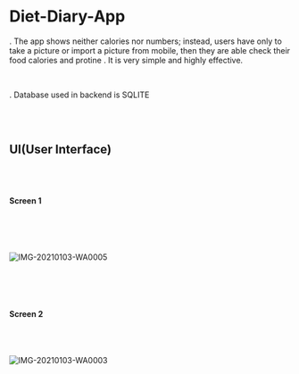 # Diet-Diary-App

<p>. The app shows neither calories nor numbers;
instead, users have only to take a picture or
import a picture from mobile, then they are
able check their food calories and protine .
It is very simple and highly effective.</p>
<br>
<p>. Database used in backend is SQLITE</p>

<br>
<br>

<h2>UI(User Interface)</h2>

<br>
<br>

<h4>Screen 1</h4>

<br>
<br>
<br>


![IMG-20210103-WA0005](https://user-images.githubusercontent.com/56448711/105232876-0e1a7d00-5b8f-11eb-9666-4ffc2e48307e.jpg)

<br>
<br>
<br>

<h4>Screen 2</h4>
<br>
<br>

![IMG-20210103-WA0003](https://user-images.githubusercontent.com/56448711/105233487-eb3c9880-5b8f-11eb-95e9-a7e63b5d3e60.jpg)

